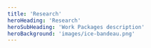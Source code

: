 ```yaml
---
title: 'Research'
heroHeading: 'Research'
heroSubHeading: 'Work Packages description'
heroBackground: 'images/ice-bandeau.png'
---
```



